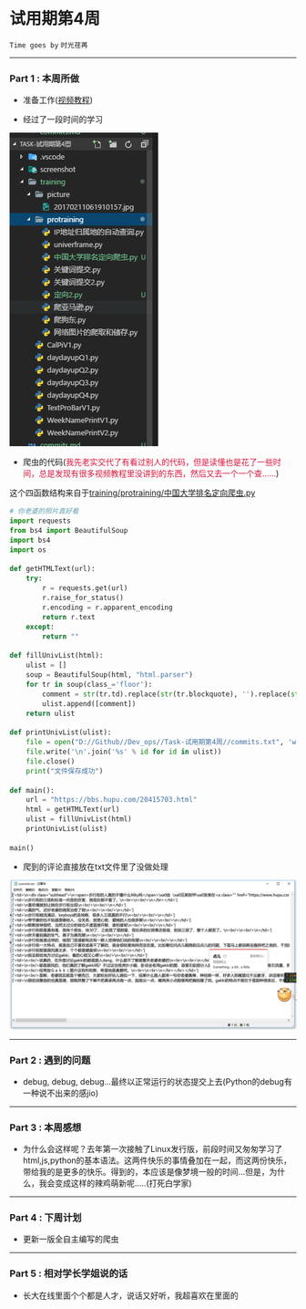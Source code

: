 # 试用期第4周

`Time goes by` `时光荏苒`

---

### Part 1 : 本周所做

- 准备工作([视频教程](https://www.icourse163.org/learn/BIT-1001870001?tid=1002781006#/learn/content))

- 经过了一段时间的学习

![学习过程](https://github.com/Mark-ThinkPad/Dev_ops/blob/master/Task-%E8%AF%95%E7%94%A8%E6%9C%9F%E7%AC%AC4%E5%91%A8/screenshot/0.png)

- 爬虫的代码(<font color="dc143c">我先老实交代了有看过别人的代码，但是读懂也是花了一些时间，总是发现有很多视频教程里没讲到的东西，然后又去一个一个查......</font>)

这个四函数结构来自于[training/protraining/中国大学排名定向爬虫.py](https://github.com/Mark-ThinkPad/Dev_ops/blob/master/Task-%E8%AF%95%E7%94%A8%E6%9C%9F%E7%AC%AC4%E5%91%A8/training/protraining/%E4%B8%AD%E5%9B%BD%E5%A4%A7%E5%AD%A6%E6%8E%92%E5%90%8D%E5%AE%9A%E5%90%91%E7%88%AC%E8%99%AB.py)

```python
# 你老婆的照片真好看
import requests
from bs4 import BeautifulSoup
import bs4
import os
     
def getHTMLText(url):
    try:
        r = requests.get(url)
        r.raise_for_status()
        r.encoding = r.apparent_encoding
        return r.text
    except:
        return ""
     
def fillUnivList(html):
    ulist = []
    soup = BeautifulSoup(html, "html.parser")
    for tr in soup(class_='floor'):
        comment = str(tr.td).replace(str(tr.blockquote), '').replace(str(tr.small), '')
        ulist.append([comment])
    return ulist
     
def printUnivList(ulist):
    file = open("D://Github//Dev_ops//Task-试用期第4周//commits.txt", 'w+')
    file.write('\n'.join('%s' % id for id in ulist))
    file.close()
    print("文件保存成功")
         
def main():
    url = "https://bbs.hupu.com/20415703.html"
    html = getHTMLText(url)
    ulist = fillUnivList(html)
    printUnivList(ulist)

main()
```

- 爬到的评论直接放在txt文件里了没做处理

![心情复杂](https://github.com/Mark-ThinkPad/Dev_ops/blob/master/Task-%E8%AF%95%E7%94%A8%E6%9C%9F%E7%AC%AC4%E5%91%A8/screenshot/1.png)

---

### Part 2 : 遇到的问题

- debug, debug, debug...最终以正常运行的状态提交上去(Python的debug有一种说不出来的感jio)

---

### Part 3 : 本周感想

- 为什么会这样呢？去年第一次接触了Linux发行版，前段时间又匆匆学习了html,js,python的基本语法。这两件快乐的事情叠加在一起，而这两份快乐，带给我的是更多的快乐。得到的，本应该是像梦境一般的时间...但是，为什么，我会变成这样的辣鸡萌新呢.....(打死白学家)

---

### Part 4 : 下周计划

- 更新一版全自主编写的爬虫

---

### Part 5 : 相对学长学姐说的话

- 长大在线里面个个都是人才，说话又好听，我超喜欢在里面的
